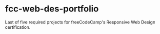 # fcc-web-des-portfolio
Last of five required projects for freeCodeCamp's Responsive Web Design certification.
